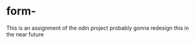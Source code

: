 # form-
This is an assignment  of the odin project  probably gonna redesign this in the near future 
